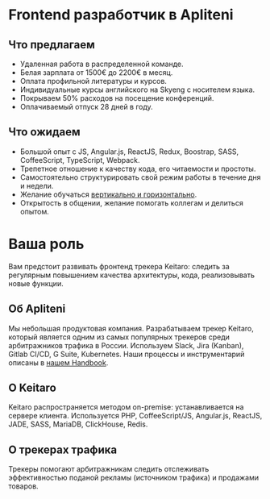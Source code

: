 # Frontend разработчик в Apliteni

## Что предлагаем
* Удаленная работа в распределенной команде.
* Белая зарплата от 1500€ до 2200€ в месяц. 
* Оплата профильной литературы и курсов.
* Индивидуальные курсы английского на Skyeng с носителем языка.
* Покрываем 50% расходов на посещение конференций.
* Оплачиваемый отпуск 28 дней в году.

## Что ожидаем 
* Большой опыт с JS, Angular.js, ReactJS, Redux, Boostrap, SASS, CoffeeScript, TypeScript, Webpack.
* Трепетное отношение к качеству кода, его читаемости и простоты.
* Самостоятельно структурировать свой режим работы в течение дня и недели.
* Желание обучаться [вертикально и горизонтально](https://medium.com/@jchyip/why-t-shaped-people-e8706198e437).
* Открытость в общении, желание помогать коллегам и делиться опытом.

# Ваша роль 

Вам предстоит развивать фронтенд трекера Keitaro: следить за регулярным повышением качества архитектуры, кода, реализовывать новые функции.
   
## Об Apliteni

Мы небольшая продуктовая компания. Разрабатываем трекер Keitaro, который является одним из самых популярных трекеров среди арбитражников трафика в России. Используем Slack, Jira (Kanban), Gitlab CI/CD, G Suite, Kubernetes. Наши процессы и инструментарий описаны в  [нашем Handbook](http://handbook.apliteni.com).

## О Keitaro

Keitaro распространяется методом on-premise: устанавливается на сервере клиента. Используется PHP, CoffeeScript/JS, Angular.js, ReactJS, JADE, SASS, MariaDB, ClickHouse, Redis.    

## О трекерах трафика 
Трекеры помогают арбитражникам следить отслеживать эффективностью поданой рекламы (источником трафика) и продажами товаров.
